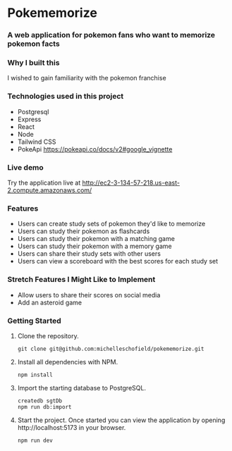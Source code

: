 # Pokememorize

### A web application for pokemon fans who want to memorize pokemon facts

### Why I built this

I wished to gain familiarity with the pokemon franchise

### Technologies used in this project

- Postgresql
- Express
- React
- Node
- Tailwind CSS
- PokeApi https://pokeapi.co/docs/v2#google_vignette

### Live demo

Try the application live at http://ec2-3-134-57-218.us-east-2.compute.amazonaws.com/

### Features

- Users can create study sets of pokemon they'd like to memorize
- Users can study their pokemon as flashcards
- Users can study their pokemon with a matching game
- Users can study their pokemon with a memory game
- Users can share their study sets with other users
- Users can view a scoreboard with the best scores for each study set

### Stretch Features I Might Like to Implement

- Allow users to share their scores on social media
- Add an asteroid game

### Getting Started

1. Clone the repository.

   ```shell
   git clone git@github.com:michelleschofield/pokememorize.git
   ```

1. Install all dependencies with NPM.

   ```shell
   npm install
   ```

1. Import the starting database to PostgreSQL.

   ```shell
   createdb sgtDb
   npm run db:import
   ```

1. Start the project. Once started you can view the application by opening http://localhost:5173 in your browser.

   ```shell
   npm run dev
   ```
